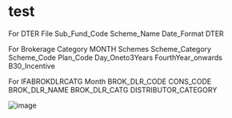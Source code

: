 # test

For DTER File
Sub_Fund_Code	Scheme_Name	  Date_Format	DTER


For Brokerage
Category	MONTH	Schemes	Scheme_Category	 Scheme_Code	    Plan_Code	Day_Oneto3Years	FourthYear_onwards	B30_Incentive


For IFABROKDLRCATG
Month	BROK_DLR_CODE	CONS_CODE	BROK_DLR_NAME	BROK_DLR_CATG	DISTRIBUTOR_CATEGORY


![image](https://user-images.githubusercontent.com/26202363/142412971-13b080d3-a3ed-4318-9b2a-febca2b6a14f.png)
